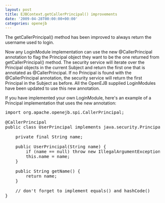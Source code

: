```yaml
---
layout: post
title: EJBContext.getCallerPrincipal() improvements
date: '2009-04-28T00:00:00+00:00'
categories: openejb
---
```

The getCallerPrincipal() method has been improved to always return the username used to login.
<p>

Now any LoginModule implementation can use the new @CallerPrincipal annotation to flag the Principal object they want to be the one returned from getCallerPrincipal() method.  The security service will iterate over the Principal objects in the current Subject and return the first one that is annotated as @CallerPrincipal.  If no Principal is found with the @CallerPrincipal annotation, the security service will return the first Principal in the Subject as before.  All the OpenEJB supplied LoginModules have been updated to use this new annotation.
<p>

If you have implemented your own LoginModule, here's an example of a Principal implementation that uses the new annotation:
<p>

<pre>
import org.apache.openejb.spi.CallerPrincipal;

@CallerPrincipal
public class UserPrincipal implements java.security.Principal {

    private final String name;

    public UserPrincipal(String name) {
        if (name == null) throw new IllegalArgumentException("name cannot be null");
        this.name = name;
    }

    public String getName() {
        return name;
    }

    // don't forget to implement equals() and hashCode()
}
</pre>
